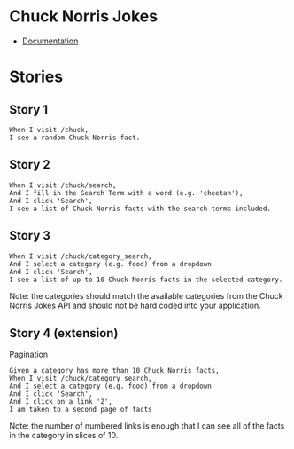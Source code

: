 # Chuck Norris Jokes

* [Documentation](https://api.chucknorris.io/)

# Stories

## Story 1

```
When I visit /chuck,
I see a random Chuck Norris fact.
```

## Story 2

```
When I visit /chuck/search,
And I fill in the Search Term with a word (e.g. 'cheetah'),
And I click 'Search',
I see a list of Chuck Norris facts with the search terms included.
```

## Story 3

```
When I visit /chuck/category_search,
And I select a category (e.g. food) from a dropdown
And I click 'Search',
I see a list of up to 10 Chuck Norris facts in the selected category.
```

Note: the categories should match the available categories from the Chuck Norris Jokes API and should not be hard coded into your application.

## Story 4 (extension)

Pagination

```
Given a category has more than 10 Chuck Norris facts,
When I visit /chuck/category_search,
And I select a category (e.g. food) from a dropdown
And I click 'Search',
And I click on a link '2',
I am taken to a second page of facts
```

Note: the number of numbered links is enough that I can see all of the facts in the category in slices of 10.

